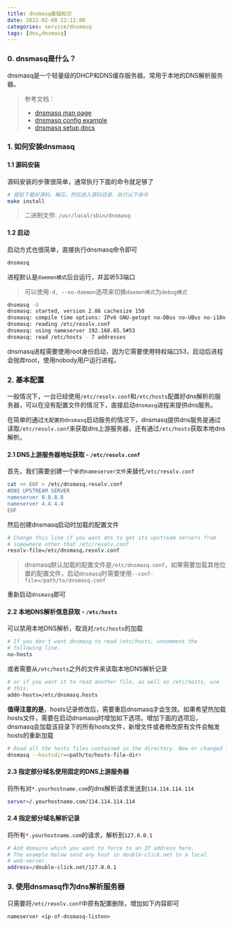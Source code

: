 ```yaml
---
title: dnsmasq基础知识
date: 2022-02-08 22:12:00
categories: service/dnsmasq
tags: [dns,dnsmasq]
---
```


### 0. dnsmasq是什么？
dnsmasq是一个轻量级的DHCP和DNS缓存服务器。常用于本地的DNS解析服务器。

> 参考文档：
>
> - [dnsmasq man page](https://thekelleys.org.uk/dnsmasq/docs/dnsmasq-man.html)
> - [dnsmasq config example](https://thekelleys.org.uk/dnsmasq/docs/dnsmasq.conf.example)
> - [dnsmasq setup docs](https://thekelleys.org.uk/dnsmasq/docs/setup.html)

### 1. 如何安装dnsmasq
#### 1.1 源码安装
源码安装的步骤很简单，通常执行下面的命令就足够了

``` bash
# 提前下载好源码，解压，然后进入源码目录，执行以下命令
make install
```

> 二进制文件: `/usr/local/sbin/dnsmasq`


#### 1.2 启动
启动方式也很简单，直接执行dnsmasq命令即可
``` bash
dnsmasq
```
进程默认是`daemon模式`后台运行，并监听53端口

> 可以使用`-d, --no-daemon`选项来切换`daemon模式`为`debug模式`

``` bash
dnsmasq -d
dnsmasq: started, version 2.86 cachesize 150
dnsmasq: compile time options: IPv6 GNU-getopt no-DBus no-UBus no-i18n no-IDN DHCP DHCPv6 no-Lua TFTP no-conntrack ipset auth no-cryptohash no-DNSSEC loop-detect inotify dumpfile
dnsmasq: reading /etc/resolv.conf
dnsmasq: using nameserver 192.168.65.5#53
dnsmasq: read /etc/hosts - 7 addresses
```

dnsmasq进程需要使用root身份启动，因为它需要使用特权端口53，启动后进程会抛弃root，使用nobody用户运行进程。

### 2. 基本配置
一般情况下，一台已经使用`/etc/resolv.conf`和`/etc/hosts`配置好dns解析的服务器，可以在没有配置文件的情况下，直接启动`dnsmasq`进程来提供dns服务。

在简单的通过`无配置的dnsmasq`启动服务的情况下，dnsmasq提供dns服务是通过读取`/etc/resolv.conf`来获取dns上游服务器，还有通过`/etc/hosts`获取本地dns解析。

#### 2.1 DNS上游服务器地址获取 - `/etc/resolv.conf`
首先，我们需要创建一个`新的nameserver文件`来替代`/etc/resolv.conf`

``` bash
cat << EOF > /etc/dnsmasq.resolv.conf
#DNS UPSTREAM SERVER
nameserver 8.8.8.8
nameserver 4.4.4.4
EOF
```

然后创建dnsmasq启动时加载的配置文件

``` bash
# Change this line if you want dns to get its upstream servers from
# somewhere other that /etc/resolv.conf
resolv-file=/etc/dnsmasq.resolv.conf
```

> dnsmasq默认加载的配置文件是`/etc/dnsmasq.conf`，如果需要加载其他位置的配置文件，启动`dnsmasq`时需要使用`--conf-file=/path/to/dnsmasq.conf`

重新启动`dnsmasq`即可

#### 2.2 本地DNS解析信息获取 - `/etc/hosts`
可以禁用本地DNS解析，取消对`/etc/hosts`的加载

``` bash
# If you don't want dnsmasq to read /etc/hosts, uncomment the
# following line.
no-hosts
```

或者需要从`/etc/hosts`之外的文件来读取本地DNS解析记录

``` bash
# or if you want it to read another file, as well as /etc/hosts, use
# this.
addn-hosts=/etc/dnsmasq.hosts
```

**值得注意的是**，hosts记录修改后，需要重启dnsmasq才会生效。如果希望热加载hosts文件，需要在启动dnsmasq时增加如下选项。增加下面的选项后，dnsmasq会加载该目录下的所有hosts文件，新增文件或者修改原有文件会触发hosts的重新加载

``` bash
# Read all the hosts files contained in the directory. New or changed files are read automatically. See --dhcp-hostsdir for details.
dnsmasq --hostsdir=<path/to/hosts-file-dir>
```

#### 2.3 指定部分域名使用固定的DNS上游服务器
将所有对`*.yourhostname.com`的dns解析请求发送到`114.114.114.114`

``` bash
server=/.yourhostname.com/114.114.114.114
```

#### 2.4 指定部分域名解析记录
将所有`*.yourhostname.com`的请求，解析到`127.0.0.1`

``` bash
# Add domains which you want to force to an IP address here.
# The example below send any host in double-click.net to a local
# web-server.
address=/double-click.net/127.0.0.1
```

### 3. 使用dnsmasq作为dns解析服务器
只需要将`/etc/resolv.conf`中原有配置删除，增加如下内容即可

```
nameserver <ip-of-dnsmasq-listen>
```